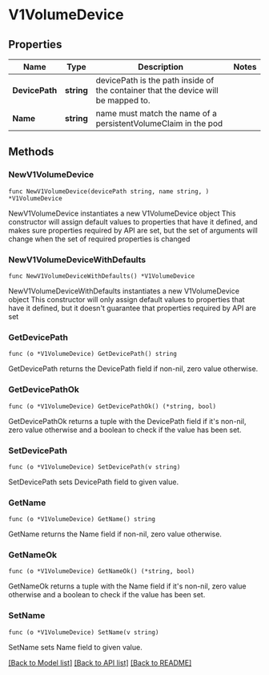 # V1VolumeDevice

## Properties

Name | Type | Description | Notes
------------ | ------------- | ------------- | -------------
**DevicePath** | **string** | devicePath is the path inside of the container that the device will be mapped to. | 
**Name** | **string** | name must match the name of a persistentVolumeClaim in the pod | 

## Methods

### NewV1VolumeDevice

`func NewV1VolumeDevice(devicePath string, name string, ) *V1VolumeDevice`

NewV1VolumeDevice instantiates a new V1VolumeDevice object
This constructor will assign default values to properties that have it defined,
and makes sure properties required by API are set, but the set of arguments
will change when the set of required properties is changed

### NewV1VolumeDeviceWithDefaults

`func NewV1VolumeDeviceWithDefaults() *V1VolumeDevice`

NewV1VolumeDeviceWithDefaults instantiates a new V1VolumeDevice object
This constructor will only assign default values to properties that have it defined,
but it doesn't guarantee that properties required by API are set

### GetDevicePath

`func (o *V1VolumeDevice) GetDevicePath() string`

GetDevicePath returns the DevicePath field if non-nil, zero value otherwise.

### GetDevicePathOk

`func (o *V1VolumeDevice) GetDevicePathOk() (*string, bool)`

GetDevicePathOk returns a tuple with the DevicePath field if it's non-nil, zero value otherwise
and a boolean to check if the value has been set.

### SetDevicePath

`func (o *V1VolumeDevice) SetDevicePath(v string)`

SetDevicePath sets DevicePath field to given value.


### GetName

`func (o *V1VolumeDevice) GetName() string`

GetName returns the Name field if non-nil, zero value otherwise.

### GetNameOk

`func (o *V1VolumeDevice) GetNameOk() (*string, bool)`

GetNameOk returns a tuple with the Name field if it's non-nil, zero value otherwise
and a boolean to check if the value has been set.

### SetName

`func (o *V1VolumeDevice) SetName(v string)`

SetName sets Name field to given value.



[[Back to Model list]](../README.md#documentation-for-models) [[Back to API list]](../README.md#documentation-for-api-endpoints) [[Back to README]](../README.md)


